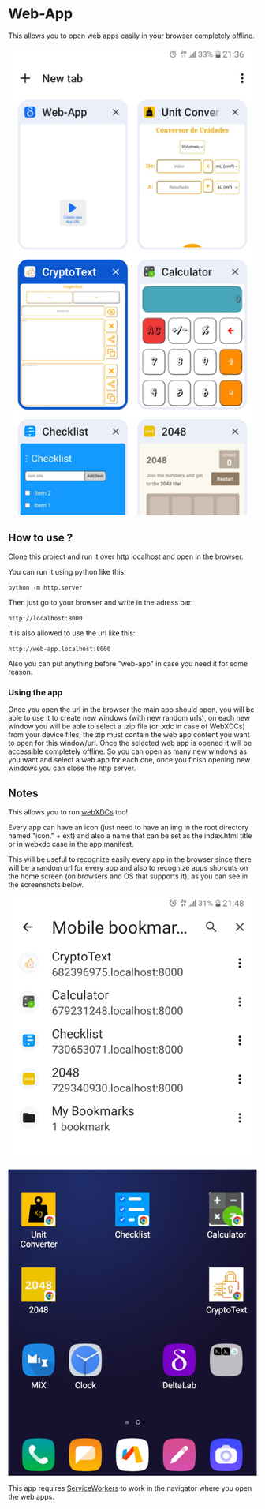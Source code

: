 # Web-App
This allows you to open web apps easily in your browser completely offline.

![Examples of apps](example-imgs/opened-apps.jpg)

## How to use ?
Clone this project and run it over http localhost and open in the browser.

You can run it using python like this:

`python -m http.server`

Then just go to your browser and write in the adress bar:

`http://localhost:8000`

It is also allowed to use the url like this:

`http://web-app.localhost:8000`

Also you can put anything before "web-app" in case you need it for some reason.


### Using the app
Once you open the url in the browser the main app should open, you will be able to use it to create new windows (with new random urls), on each new window you will be able to select a .zip file (or .xdc in case of WebXDCs) from your device files, the zip must contain the web app content you want to open for this window/url.
Once the selected web app is opened it will be accessible completely offline.
So you can open as many new windows as you want and select a web app for each one, once you finish opening new windows you can close the http server.

## Notes

This allows you to run [webXDCs](https://webxdc.org/) too!


Every app can have an icon (just need to have an img in the root directory named "icon." + ext) and also a name that can be set as the index.html title or in webxdc case in the app manifest.


This will be useful to recognize easily every app in the browser since there will be a random url for every app and also to recognize apps shorcuts on the home screen (on browsers and OS that supports it), as you can see in the screenshots below.

![Apps bookmakers](example-imgs/bookmarkers.jpg)


![Apps home screen shortcuts](example-imgs/screen-shortcuts.jpg)


This app requires [ServiceWorkers](https://developer.mozilla.org/en/docs/Web/API/Service_Worker_API) to work in the navigator where you open the web apps.



